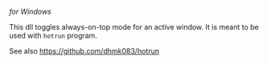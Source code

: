 _for Windows_

This dll toggles always-on-top mode for an active window. It is meant to be used with `hotrun` program.

See also <https://github.com/dhmk083/hotrun>
